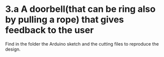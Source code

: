 # 3.a A doorbell(that can be ring also by pulling a rope) that gives feedback to the user

Find in the folder the Arduino sketch and the cutting files to reproduce the design.
